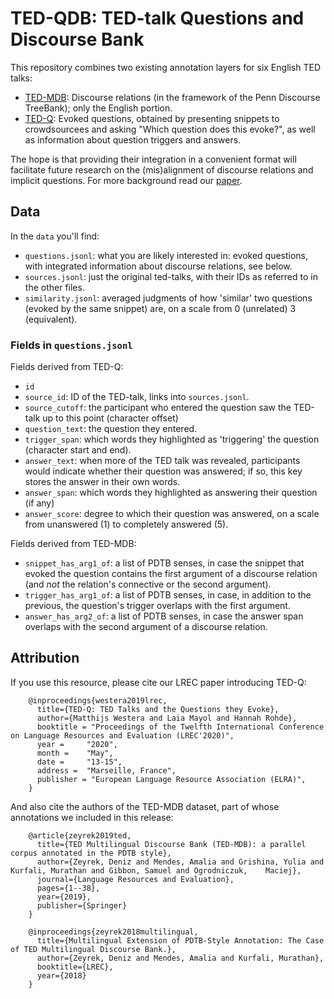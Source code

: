 # TED-QDB: TED-talk Questions and Discourse Bank

This repository combines two existing annotation layers for six English TED talks:

- [TED-MDB](https://github.com/MurathanKurfali/Ted-MDB-Annotations): Discourse relations (in the framework of the Penn Discourse TreeBank); only the English portion.
- [TED-Q](https://github.com/amore-upf/ted-q): Evoked questions, obtained by presenting snippets to crowdsourcees and asking "Which question does this evoke?", as well as information about question triggers and answers.

The hope is that providing their integration in a convenient format will facilitate future research on the (mis)alignment of discourse relations and implicit questions. For more background read our [paper](https://aclanthology.org/2020.lrec-1.141/).

## Data

In the `data` you'll find:

- `questions.jsonl`: what you are likely interested in: evoked questions, with integrated information about discourse relations, see below.
- `sources.jsonl`: just the original ted-talks, with their IDs as referred to in the other files.
- `similarity.jsonl`: averaged judgments of how 'similar' two questions (evoked by the same snippet) are, on a scale from 0 (unrelated) 3 (equivalent).

### Fields in `questions.jsonl`

Fields derived from TED-Q:

- `id`
- `source_id`: ID of the TED-talk, links into `sources.jsonl`.
- `source_cutoff`: the participant who entered the question saw the TED-talk up to this point (character offset)
- `question_text`: the question they entered.
- `trigger_span`: which words they highlighted as 'triggering' the question (character start and end). 
- `answer_text`: when more of the TED talk was revealed, participants would indicate whether their question was answered; if so, this key stores the answer in their own words.
- `answer_span`: which words they highlighted as answering their question (if any)
- `answer_score`: degree to which their question was answered, on a scale from unanswered (1) to completely answered (5).

Fields derived from TED-MDB:

- `snippet_has_arg1_of`: a list of PDTB senses, in case the snippet that evoked the question contains the first argument of a discourse relation (and _not_ the relation's connective or the second argument).
- `trigger_has_arg1_of`: a list of PDTB senses, in case, in addition to the previous, the question's trigger overlaps with the first argument.
- `answer_has_arg2_of`: a list of PDTB senses, in case the answer span overlaps with the second argument of a discourse relation.


## Attribution ##

If you use this resource, please cite our LREC paper introducing TED-Q:

```
    @inproceedings{westera2019lrec,
      title={TED-Q: TED Talks and the Questions they Evoke},
      author={Matthijs Westera and Laia Mayol and Hannah Rohde},
      booktitle = "Proceedings of the Twelfth International Conference on Language Resources and Evaluation (LREC'2020)",
      year = 	 "2020",
      month = 	 "May",
      date =     "13-15",
      address =  "Marseille, France",
      publisher = "European Language Resource Association (ELRA)",
    }
```

And also cite the authors of the TED-MDB dataset, part of whose annotations we included in this release:

```
    @article{zeyrek2019ted,
      title={TED Multilingual Discourse Bank (TED-MDB): a parallel corpus annotated in the PDTB style},
      author={Zeyrek, Deniz and Mendes, Amalia and Grishina, Yulia and Kurfali, Murathan and Gibbon, Samuel and Ogrodniczuk,    Maciej},
      journal={Language Resources and Evaluation},
      pages={1--38},
      year={2019},
      publisher={Springer}
    }
```

```
    @inproceedings{zeyrek2018multilingual,
      title={Multilingual Extension of PDTB-Style Annotation: The Case of TED Multilingual Discourse Bank.},
      author={Zeyrek, Deniz and Mendes, Amalia and Kurfali, Murathan},
      booktitle={LREC},
      year={2018}
    }
```